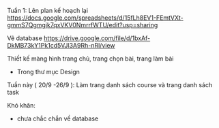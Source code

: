 Tuần 1:
Lên plan kế hoạch lại
https://docs.google.com/spreadsheets/d/15fLh8EV1-FEmtVXt-gmmS7Qgmgjk7qxVKV0NmrrfWTU/edit?usp=sharing

Vẽ database
https://drive.google.com/file/d/1bxAf-DkMB73kY1Pk1cd5VJl3A9Rh-nRl/view


Thiết kế màng hình trang chủ, trang chọn bài, trang làm bài 
- Trong thư mục Design

Tuần này ( 20/9 -26/9 ): Làm trang danh sách course và trang danh sách task

Khó khăn: 
- chưa chắc chắn về database


